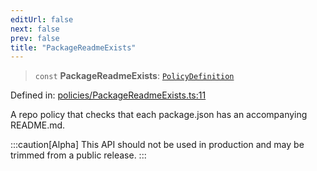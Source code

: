 ```yaml
---
editUrl: false
next: false
prev: false
title: "PackageReadmeExists"
---
```


> `const` **PackageReadmeExists**: [`PolicyDefinition`](/api/interfaces/policydefinition/)

Defined in: [policies/PackageReadmeExists.ts:11](https://github.com/tylerbutler/tools-monorepo/blob/main/packages/repopo/src/policies/PackageReadmeExists.ts#L11)

A repo policy that checks that each package.json has an accompanying README.md.

:::caution[Alpha]
This API should not be used in production and may be trimmed from a public release.
:::
